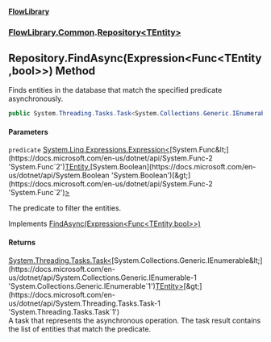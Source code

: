 #### [FlowLibrary](FlowLibrary.md 'FlowLibrary')
### [FlowLibrary.Common](FlowLibrary.Common.md 'FlowLibrary.Common').[Repository&lt;TEntity&gt;](Repository_TEntity_.md 'FlowLibrary.Common.Repository<TEntity>')

## Repository<TEntity>.FindAsync(Expression<Func<TEntity,bool>>) Method

Finds entities in the database that match the specified predicate asynchronously.

```csharp
public System.Threading.Tasks.Task<System.Collections.Generic.IEnumerable<TEntity>> FindAsync(System.Linq.Expressions.Expression<System.Func<TEntity,bool>> predicate);
```
#### Parameters

<a name='FlowLibrary.Common.Repository_TEntity_.FindAsync(System.Linq.Expressions.Expression_System.Func_TEntity,bool__).predicate'></a>

`predicate` [System.Linq.Expressions.Expression&lt;](https://docs.microsoft.com/en-us/dotnet/api/System.Linq.Expressions.Expression-1 'System.Linq.Expressions.Expression`1')[System.Func&lt;](https://docs.microsoft.com/en-us/dotnet/api/System.Func-2 'System.Func`2')[TEntity](Repository_TEntity_.md#FlowLibrary.Common.Repository_TEntity_.TEntity 'FlowLibrary.Common.Repository<TEntity>.TEntity')[,](https://docs.microsoft.com/en-us/dotnet/api/System.Func-2 'System.Func`2')[System.Boolean](https://docs.microsoft.com/en-us/dotnet/api/System.Boolean 'System.Boolean')[&gt;](https://docs.microsoft.com/en-us/dotnet/api/System.Func-2 'System.Func`2')[&gt;](https://docs.microsoft.com/en-us/dotnet/api/System.Linq.Expressions.Expression-1 'System.Linq.Expressions.Expression`1')

The predicate to filter the entities.

Implements [FindAsync(Expression&lt;Func&lt;TEntity,bool&gt;&gt;)](IRepository_TEntity_.FindAsync.I1FMe/ClwC/mQG8a6dY+Sg.md 'FlowLibrary.Contracts.IRepository<TEntity>.FindAsync(System.Linq.Expressions.Expression<System.Func<TEntity,bool>>)')

#### Returns
[System.Threading.Tasks.Task&lt;](https://docs.microsoft.com/en-us/dotnet/api/System.Threading.Tasks.Task-1 'System.Threading.Tasks.Task`1')[System.Collections.Generic.IEnumerable&lt;](https://docs.microsoft.com/en-us/dotnet/api/System.Collections.Generic.IEnumerable-1 'System.Collections.Generic.IEnumerable`1')[TEntity](Repository_TEntity_.md#FlowLibrary.Common.Repository_TEntity_.TEntity 'FlowLibrary.Common.Repository<TEntity>.TEntity')[&gt;](https://docs.microsoft.com/en-us/dotnet/api/System.Collections.Generic.IEnumerable-1 'System.Collections.Generic.IEnumerable`1')[&gt;](https://docs.microsoft.com/en-us/dotnet/api/System.Threading.Tasks.Task-1 'System.Threading.Tasks.Task`1')  
A task that represents the asynchronous operation. The task result contains the list of entities that match the predicate.